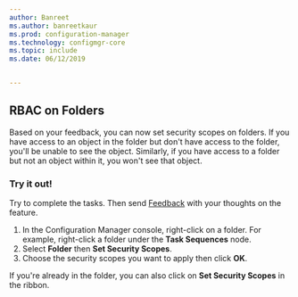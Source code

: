 ```yaml
---
author: Banreet
ms.author: banreetkaur
ms.prod: configuration-manager
ms.technology: configmgr-core
ms.topic: include
ms.date: 06/12/2019


---
```


## RBAC on Folders

Based on your feedback, you can now set security scopes on folders. If you have access to an object in the folder but don't have access to the folder, you'll be unable to see the object. Similarly, if you have access to a folder but not an object within it, you won't see that object. 

### Try it out!

Try to complete the tasks. Then send [Feedback](../../../../understand/product-feedback.md) with your thoughts on the feature.

1. In the Configuration Manager console, right-click on a folder. For example, right-click a folder under the **Task Sequences** node.
1. Select **Folder** then **Set Security Scopes**.
1. Choose the security scopes you want to apply then click **OK**.

If you're already in the folder, you can also click on **Set Security Scopes** in the ribbon.
